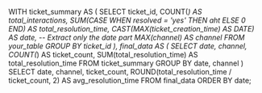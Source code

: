 WITH ticket_summary AS (
  SELECT
    ticket_id,
    COUNT(*) AS total_interactions,
    SUM(CASE WHEN resolved = 'yes' THEN aht ELSE 0 END) AS total_resolution_time,
    CAST(MAX(ticket_creation_time) AS DATE) AS date,  -- Extract only the date part
    MAX(channel) AS channel
  FROM your_table
  GROUP BY ticket_id
),
final_data AS (
  SELECT
    date,
    channel,
    COUNT(*) AS ticket_count,
    SUM(total_resolution_time) AS total_resolution_time
  FROM ticket_summary
  GROUP BY date, channel
)
SELECT
  date,
  channel,
  ticket_count,
  ROUND(total_resolution_time / ticket_count, 2) AS avg_resolution_time
FROM final_data
ORDER BY date;
